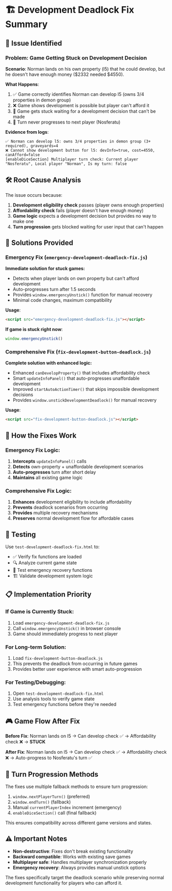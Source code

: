 # 🏗️ Development Deadlock Fix Summary

## 🚨 Issue Identified

### Problem: Game Getting Stuck on Development Decision
**Scenario**: Norman lands on his own property (l5) that he could develop, but he doesn't have enough money ($2332 needed $4550).

**What Happens**:
1. ✅ Game correctly identifies Norman can develop l5 (owns 3/4 properties in demon group)
2. ❌ Game shows development is possible but player can't afford it
3. 🚫 Game gets stuck waiting for a development decision that can't be made
4. 🔄 Turn never progresses to next player (Nosferatu)

**Evidence from logs**:
```
✅ Norman can develop l5: owns 3/4 properties in demon group (3+ required), graveyards=4
❌ Cannot show development button for l5: devInfo=true, cost=4550, canAfford=false
[enableDiceSection] Multiplayer turn check: Current player "Nosferatu", Local player "Norman", Is my turn: false
```

## 🛠️ Root Cause Analysis

The issue occurs because:
1. **Development eligibility check** passes (player owns enough properties)
2. **Affordability check** fails (player doesn't have enough money)
3. **Game logic** expects a development decision but provides no way to make one
4. **Turn progression** gets blocked waiting for user input that can't happen

## 🔧 Solutions Provided

### **Emergency Fix** (`emergency-development-deadlock-fix.js`)
**Immediate solution for stuck games:**
- Detects when player lands on own property but can't afford development
- Auto-progresses turn after 1.5 seconds
- Provides `window.emergencyUnstick()` function for manual recovery
- Minimal code changes, maximum compatibility

**Usage**:
```html
<script src="emergency-development-deadlock-fix.js"></script>
```

**If game is stuck right now**:
```javascript
window.emergencyUnstick()
```

### **Comprehensive Fix** (`fix-development-button-deadlock.js`)
**Complete solution with enhanced logic:**
- Enhanced `canDevelopProperty()` that includes affordability check
- Smart `updateInfoPanel()` that auto-progresses unaffordable development
- Improved `startAutoActionTimer()` that skips impossible development decisions
- Provides `window.unstickDevelopmentDeadlock()` for manual recovery

**Usage**:
```html
<script src="fix-development-button-deadlock.js"></script>
```

## 🎯 How the Fixes Work

### Emergency Fix Logic:
1. **Intercepts** `updateInfoPanel()` calls
2. **Detects** own-property + unaffordable development scenarios
3. **Auto-progresses** turn after short delay
4. **Maintains** all existing game logic

### Comprehensive Fix Logic:
1. **Enhances** development eligibility to include affordability
2. **Prevents** deadlock scenarios from occurring
3. **Provides** multiple recovery mechanisms
4. **Preserves** normal development flow for affordable cases

## 🧪 Testing

Use `test-development-deadlock-fix.html` to:
- ✅ Verify fix functions are loaded
- 🔍 Analyze current game state
- 🚨 Test emergency recovery functions
- 🏗️ Validate development system logic

## 📋 Implementation Priority

### **If Game is Currently Stuck:**
1. Load `emergency-development-deadlock-fix.js`
2. Call `window.emergencyUnstick()` in browser console
3. Game should immediately progress to next player

### **For Long-term Solution:**
1. Load `fix-development-button-deadlock.js`
2. This prevents the deadlock from occurring in future games
3. Provides better user experience with smart auto-progression

### **For Testing/Debugging:**
1. Open `test-development-deadlock-fix.html`
2. Use analysis tools to verify game state
3. Test emergency functions before they're needed

## 🎮 Game Flow After Fix

**Before Fix**:
Norman lands on l5 → Can develop check ✅ → Affordability check ❌ → **STUCK**

**After Fix**:
Norman lands on l5 → Can develop check ✅ → Affordability check ❌ → Auto-progress to Nosferatu's turn ✅

## 🔄 Turn Progression Methods

The fixes use multiple fallback methods to ensure turn progression:
1. `window.nextPlayerTurn()` (preferred)
2. `window.endTurn()` (fallback)
3. Manual `currentPlayerIndex` increment (emergency)
4. `enableDiceSection()` call (final fallback)

This ensures compatibility across different game versions and states.

## ⚠️ Important Notes

- **Non-destructive**: Fixes don't break existing functionality
- **Backward compatible**: Works with existing save games
- **Multiplayer safe**: Handles multiplayer synchronization properly
- **Emergency recovery**: Always provides manual unstick options

The fixes specifically target the deadlock scenario while preserving normal development functionality for players who can afford it.
